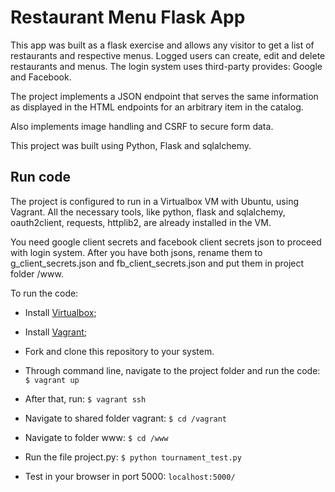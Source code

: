 # Restaurant Menu Flask App

This app was built as a flask exercise and allows any visitor to get a list of restaurants and respective menus.
Logged users can create, edit and delete restaurants and menus.
The login system uses third-party provides: Google and Facebook.

The project implements a JSON endpoint that serves the same information as displayed in the HTML endpoints for an arbitrary item in the catalog.

Also implements image handling and CSRF to secure form data.

This project was built using Python, Flask and sqlalchemy.

## Run code
The project is configured to run in a Virtualbox VM with Ubuntu, using Vagrant. All the necessary tools, like python, flask and sqlalchemy, oauth2client, requests, httplib2, are already installed in the VM.

You need google client secrets and facebook client secrets json to proceed with login system. After you have both jsons, rename them to g_client_secrets.json and fb_client_secrets.json and put them in project folder /www.

To run the code:
- Install [Virtualbox](https://www.virtualbox.org/);

- Install [Vagrant](https://www.vagrantup.com/);

- Fork and clone this repository to your system.

- Through command line, navigate to the project folder and run the code:
`$ vagrant up`

- After that, run:
`$ vagrant ssh`

- Navigate to shared folder vagrant:
`$ cd /vagrant`

- Navigate to folder www:
`$ cd /www`

- Run the file project.py:
`$ python tournament_test.py`

- Test in your browser in port 5000:
`localhost:5000/`